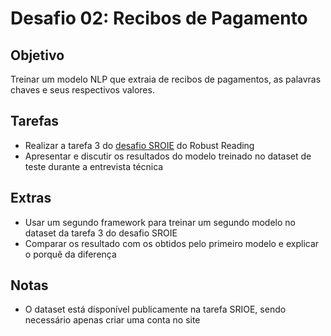 # Desafio 02: Recibos de Pagamento

## Objetivo

Treinar um modelo NLP que extraia de recibos de pagamentos, as palavras chaves e seus respectivos valores.

## Tarefas

- Realizar a tarefa 3 do [desafio SROIE](https://rrc.cvc.uab.es/?ch=13&com=tasks) do Robust Reading
- Apresentar e discutir os resultados do modelo treinado no dataset de teste durante a entrevista técnica 

## Extras

- Usar um segundo framework para treinar um segundo modelo no dataset da tarefa 3 do desafio SROIE 
- Comparar os resultado com os obtidos pelo primeiro modelo e explicar o porquê da diferença

## Notas

- O dataset está disponível publicamente na tarefa SRIOE, sendo necessário apenas criar uma conta no site

